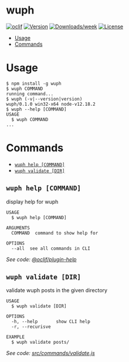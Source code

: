 wuph
========

[![oclif](https://img.shields.io/badge/cli-oclif-brightgreen.svg)](https://oclif.io)
[![Version](https://img.shields.io/npm/v/wuph.svg)](https://npmjs.org/package/wuph)
[![Downloads/week](https://img.shields.io/npm/dw/wuph.svg)](https://npmjs.org/package/wuph)
[![License](https://img.shields.io/npm/l/wuph.svg)](https://github.com/sedders123/wuph/blob/master/package.json)

<!-- toc -->
* [Usage](#usage)
* [Commands](#commands)
<!-- tocstop -->
# Usage
<!-- usage -->
```sh-session
$ npm install -g wuph
$ wuph COMMAND
running command...
$ wuph (-v|--version|version)
wuph/0.1.0 win32-x64 node-v12.18.2
$ wuph --help [COMMAND]
USAGE
  $ wuph COMMAND
...
```
<!-- usagestop -->
# Commands
<!-- commands -->
* [`wuph help [COMMAND]`](#wuph-help-command)
* [`wuph validate [DIR]`](#wuph-validate-dir)

## `wuph help [COMMAND]`

display help for wuph

```
USAGE
  $ wuph help [COMMAND]

ARGUMENTS
  COMMAND  command to show help for

OPTIONS
  --all  see all commands in CLI
```

_See code: [@oclif/plugin-help](https://github.com/oclif/plugin-help/blob/v3.2.3/src/commands/help.ts)_

## `wuph validate [DIR]`

validate wuph posts in the given directory

```
USAGE
  $ wuph validate [DIR]

OPTIONS
  -h, --help       show CLI help
  -r, --recurisve

EXAMPLE
  $ wuph validate posts/
```

_See code: [src/commands/validate.js](https://github.com/sedders123/wuph/blob/v0.1.0/src/commands/validate.js)_
<!-- commandsstop -->
